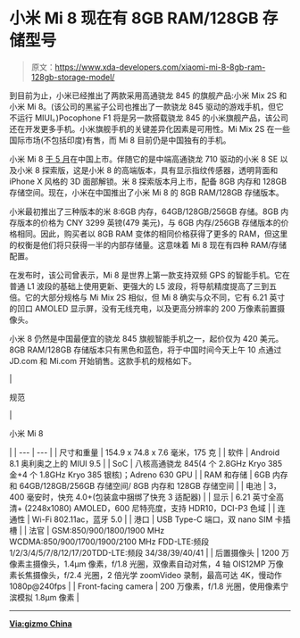 # 小米 Mi 8 现在有 8GB RAM/128GB 存储型号

> 原文：<https://www.xda-developers.com/xiaomi-mi-8-8gb-ram-128gb-storage-model/>

到目前为止，小米已经推出了两款采用高通骁龙 845 的旗舰产品:小米 Mix 2S 和小米 Mi 8。(该公司的黑鲨子公司也推出了一款骁龙 845 驱动的游戏手机，但它不运行 MIUI。)Pocophone F1 将是另一款搭载骁龙 845 的小米旗舰产品，该公司还在开发更多手机。小米旗舰手机的关键差异化因素是可用性。Mi Mix 2S 在一些国际市场(不包括印度)有售，而 Mi 8 目前仍是中国独有的手机。

小米 Mi 8 [于 5 月](https://www.xda-developers.com/xiaomi-mi-8-mi-8-explorer-edition-mi-8-se-china-launch/)在中国上市。伴随它的是中端高通骁龙 710 驱动的小米 8 SE 以及小米 8 探索版，这是小米 8 的高端版本，具有显示指纹传感器，透明背面和 iPhone X 风格的 3D 面部解锁。米 8 探索版本月上市，配备 8GB 内存和 128GB 存储空间。现在，小米在中国推出了小米 Mi 8 的 8GB RAM/128GB 存储版本。

小米最初推出了三种版本的米 8:6GB 内存，64GB/128GB/256GB 存储。8GB 内存版本的价格为 CNY 3299 英镑(479 美元)，与 6GB 内存/256GB 存储版本的价格相同。因此，购买者以 8GB RAM 变体的相同价格获得了更多的 RAM，但这里的权衡是他们将只获得一半的内部存储量。这意味着 Mi 8 现在有四种 RAM/存储配置。

在发布时，该公司曾表示，Mi 8 是世界上第一款支持双频 GPS 的智能手机。它在普通 L1 波段的基础上使用更新、更强大的 L5 波段，将导航精度提高了三到五倍。它的大部分规格与 Mi Mix 2S 相似，但 Mi 8 确实与众不同，它有 6.21 英寸的凹口 AMOLED 显示屏，没有无线充电，以及更高分辨率的 200 万像素前置摄像头。

小米 8 仍然是中国最便宜的骁龙 845 旗舰智能手机之一，起价仅为 420 美元。8GB RAM/128GB 存储版本只有黑色和蓝色，将于中国时间今天上午 10 点通过 JD.com 和 Mi.com 开始销售。这款手机的规格如下。

| 

规范

 | 

小米 Mi 8

 |
| --- | --- |
| 尺寸和重量 | 154.9 x 74.8 x 7.6 毫米，175 克 |
| 软件 | Android 8.1 奥利奥之上的 MIUI 9.5 |
| SoC | 八核高通骁龙 845(4 个 2.8GHz Kryo 385 金+4 个 1.8GHz Kryo 385 银核)；Adreno 630 GPU |
| RAM 和存储 | 6GB 内存和 64GB/128GB/256GB 存储空间/ 8GB 内存和 128GB 存储空间 |
| 电池 | 3，400 毫安时，快充 4.0+(包装盒中捆绑了快充 3 适配器) |
| 显示 | 6.21 英寸全高清+ (2248x1080) AMOLED，600 尼特亮度，支持 HDR10，DCI-P3 色域 |
| 连通性 | Wi-Fi 802.11ac，蓝牙 5.0 |
| 港口 | USB Type-C 端口，双 nano SIM 卡插槽 |
| 法官 | GSM:850/900/1800/1900 MHz WCDMA:850/900/1700/1900/2100 MHz FDD-LTE:频段 1/2/3/4/5/7/8/12/17/20TDD-LTE:频段 34/38/39/40/41 |
| 后置摄像头 | 1200 万像素主摄像头，1.4μm 像素，f/1.8 光圈，双像素自动对焦，4 轴 OIS12MP 万像素长焦摄像头，f/2.4 光圈，2 倍光学 zoomVideo 录制，最高可达 4K，慢动作 1080p@240fps |
| Front-facing camera | 200 万像素，f/1.8 光圈，使用像素宁滨模拟 1.8μm 像素 |

* * *

[**Via:gizmo China**](https://www.gizmochina.com/2018/08/14/xiaomi-mi-8-with-8gb-of-ram-and-128gb-storage-launches-for-%C2%A53299-479/)